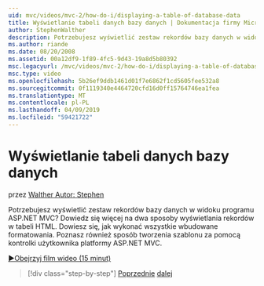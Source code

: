 ```yaml
---
uid: mvc/videos/mvc-2/how-do-i/displaying-a-table-of-database-data
title: Wyświetlanie tabeli danych bazy danych | Dokumentacja firmy Microsoft
author: StephenWalther
description: Potrzebujesz wyświetlić zestaw rekordów bazy danych w widoku programu ASP.NET MVC? Dowiedz się więcej na dwa sposoby wyświetlania rekordów w tabeli HTML. Dowiesz się, jak wykonać wszystkie t...
ms.author: riande
ms.date: 08/20/2008
ms.assetid: 00a12df9-1f89-4fc5-9d43-19a8d5b80392
msc.legacyurl: /mvc/videos/mvc-2/how-do-i/displaying-a-table-of-database-data
msc.type: video
ms.openlocfilehash: 5b26ef9ddb1461d01f7e6862f1cd5605fee532a8
ms.sourcegitcommit: 0f1119340e4464720cfd16d0ff15764746ea1fea
ms.translationtype: MT
ms.contentlocale: pl-PL
ms.lasthandoff: 04/09/2019
ms.locfileid: "59421722"
---
```

# <a name="displaying-a-table-of-database-data"></a>Wyświetlanie tabeli danych bazy danych

przez [Walther Autor: Stephen](https://github.com/StephenWalther)

Potrzebujesz wyświetlić zestaw rekordów bazy danych w widoku programu ASP.NET MVC? Dowiedz się więcej na dwa sposoby wyświetlania rekordów w tabeli HTML. Dowiesz się, jak wykonać wszystkie wbudowane formatowania. Poznasz również sposób tworzenia szablonu za pomocą kontrolki użytkownika platformy ASP.NET MVC.

[&#9654;Obejrzyj film wideo (15 minut)](https://channel9.msdn.com/Blogs/ASP-NET-Site-Videos/displaying-a-table-of-database-data)

> [!div class="step-by-step"]
> [Poprzednie](creating-model-classes-with-linq-to-sql.md)
> [dalej](what-is-aspnet-mvc-80-minute-technical-video-for-developers-building-nerddinner.md)
